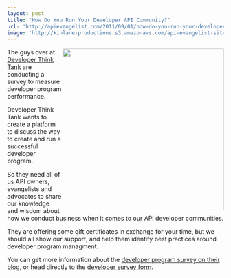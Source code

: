 ```yaml
---
layout: post
title: "How Do You Run Your Developer API Community?"
url: 'http://apievangelist.com/2011/09/01/how-do-you-run-your-developer-api-community/'
image: 'http://kinlane-productions.s3.amazonaws.com/api-evangelist-site/blog/developer-think-tank.png'
---
```


<img src="http://kinlane-productions.s3.amazonaws.com/api-evangelist/developer-think-tank.png" alt="" width="375" align="right" />The guys over at [Developer Think Tank][1] are conducting a survey to measure developer program performance.

Developer Think Tank wants to create a platform to discuss the way to create and run a successful developer program.

So they need all of us API owners, evangelists and advocates to share our knowledge and wisdom about how we conduct business when it comes to our API developer communities.

They are offering some gift certificates in exchange for your time, but we should all show our support, and help them identify best practices around developer program managment.

You can get more information about the [developer program survey on their blog][2], or head directly to the [developer survey form][3].

   [1]: http://developerthinktank.com/ (Developer Think Tank)
   [2]: http://developerthinktank.com/blog/2011/7/29/research-open-now-measuring-developer-program-performance.html (developer program survey)
   [3]: http://www.surveygizmo.com/s3/600222/Measuring-Developer-Programs (developer survey form)
